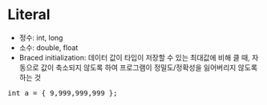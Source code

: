 # Literal
* 정수: int, long
* 소수: double, float
* Braced initialization: 데이터 값이 타입이 저장할 수 있는 최대값에 비해 클 때, 자동으로 값이 축소되지 않도록 하여 프로그램이 정밀도/정확성을 잃어버리지 않도록 하는 것
<pre></code>int a = { 9,999,999,999 };</code></pre>
